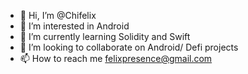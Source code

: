 - 👋 Hi, I’m @Chifelix
- 👀 I’m interested in Android
- 🌱 I’m currently learning Solidity and Swift
- 💞️ I’m looking to collaborate on Android/ Defi projects
- 📫 How to reach me felixpresence@gmail.com

<!---
Chifelix/Chifelix is a ✨ special ✨ repository because its `README.md` (this file) appears on your GitHub profile.
You can click the Preview link to take a look at your changes.
--->
